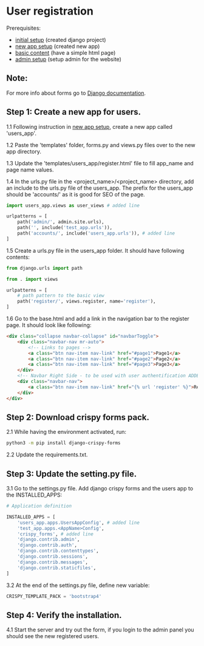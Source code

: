 # User registration

Prerequisites: 

- [initial setup](../../initial_setup/) (created django project)
- [new app setup](../new_app_setup/) (created new app)
- [basic content](../basic_content/) (have a simple html page)
- [admin setup](../admin_setup/) (setup admin for the website)


## Note:

For more info about forms go to [Django documentation](https://docs.djangoproject.com/en/3.0/topics/forms/).


## Step 1: Create a new app for users.

1.1 Following instruction in [new app setup](../new_app_setup/), create a new app called 'users_app'.

1.2 Paste the 'templates' folder, forms.py and views.py files over to the new app directory.

1.3 Update the 'templates/users_app/register.html' file to fill app_name and page name values.

1.4 In the urls.py file in the <project_name>/<project_name> directory, add an include to the urls.py file of the users_app. The prefix for the users_app should be 'accounts/' as it is good for SEO of the page. 

```python
import users_app.views as user_views # added line

urlpatterns = [
    path('admin/', admin.site.urls),
    path('', include('test_app.urls')),
    path('accounts/', include('users_app.urls')), # added line
]
```

1.5 Create a urls.py file in the users_app folder. It should have following contents:

```python
from django.urls import path

from . import views

urlpatterns = [
    # path pattern to the basic view
    path('register/', views.register, name='register'),
]
```

1.6 Go to the base.html and add a link in the navigation bar to the register page. It should look like following:

```html
<div class="collapse navbar-collapse" id="navbarToggle">
    <div class="navbar-nav mr-auto">
        <!-- Links to pages -->
        <a class="btn nav-item nav-link" href="#page1">Page1</a>
        <a class="btn nav-item nav-link" href="#page2">Page2</a>
        <a class="btn nav-item nav-link" href="#page3">Page3</a>
    </div>
    <!-- Navbar Right Side - to be used with user authentification ADDED LINES-->
    <div class="navbar-nav">
        <a class="btn nav-item nav-link" href="{% url 'register' %}">Register</a>
    </div>
</div>
```

## Step 2: Download crispy forms pack.

2.1 While having the environment activated, run:

```bash
python3 -m pip install django-crispy-forms
```

2.2 Update the requirements.txt.

## Step 3: Update the setting.py file.

3.1 Go to the settings.py file. Add django crispy forms and the users app to the INSTALLED_APPS:

```python
# Application definition

INSTALLED_APPS = [
    'users_app.apps.UsersAppConfig', # added line
    'test_app.apps.<AppName>Config', 
    'crispy_forms', # added line
    'django.contrib.admin',
    'django.contrib.auth',
    'django.contrib.contenttypes',
    'django.contrib.sessions',
    'django.contrib.messages',
    'django.contrib.staticfiles',
]
```

3.2 At the end of the settings.py file, define new variable:

```python
CRISPY_TEMPLATE_PACK = 'bootstrap4'
```

## Step 4: Verify the installation.

4.1 Start the server and try out the form, if you login to the admin panel you should see the new registered users.
